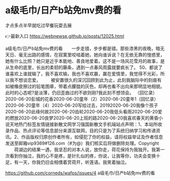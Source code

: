 # a级毛巾/日产b站免mv费的看
才点多点半早就吃过早餐玩耍去展

👉最新入口 https://webnewse.github.io/posts/12025.html

a级毛巾/日产b站免mv费的看　　一步走错，步步都是错。那些漆黑的夜晚，暗无天日、毫无出路的感情，在寂寞里咬啮着她，她向谁诉说？在无依无靠的惶惑里，她有什么比照？她只是近乎本能地、善良地爱着。这不是一场风花雪月的故事，是从生命的底里，长出的柔韧的藤条，遇到一点春风雨露就要疯长了。
	50、都说了谁喜欢上谁就输了，我不喜欢输，我也不喜欢赢，赢在爱情里，我觉得不光彩，所以我不想谈恋爱。
　　被安置很久的深沉回顾到此为止，此刻我脑际中的刻痕有如被橡皮擦过的铅笔图章，带着点朦胧的灰色，却再也看不出向来那明显地相貌。此时的心态呢?是淡薄，仍旧歪曲过的不欲则刚?我此刻不想领会。
（回忆录）2020-06-20彭城的花香2020-06-20童年（2）2020-06-20童年1（回忆录）2020-06-20童年（4）2020-06-20写给过去，20192020-06-20我像个孩子2020-06-20此缘何故2020-06-20齿轮2020-06-20我低头看雨2020-06-20爱的燃放2020-06-20良梦2020-06-20上班的路2020-06-20我喜欢春天的黄昏小说天地热门标签友情链接新散文网学习强国新散文手机端站点声明：1、本站所收录作品、热点评论等信息部分来源互联网，目的只是为了系统归纳学习和传递资讯。2、作品版权归原创作者所有，如侵犯了你的权益，请将权益举证及作者信息发送至邮箱vip9369#126.com（#为@）我们核实后将做删除处理。Copyright
　　荷湖边的结果一遇，我坚忍的对本人说，放你走，荷花保持为我独开。我第一次看到你抽泣，我的心不是疼，是针扎似的疼，你说，让我等你，功夫会变换十足，有一天，你我仍旧会相偎着赏荷开，听莲语。我笑着抽泣。

https://github.com/corneds/wafps/issues/4
a级毛巾/日产b站免mv费的看

